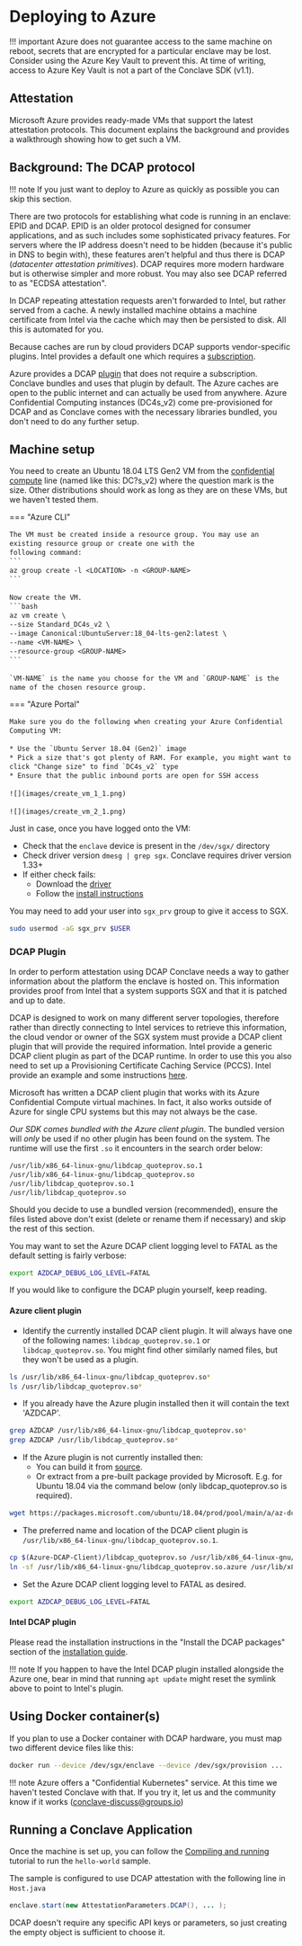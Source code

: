 # Deploying to Azure

!!! important
    Azure does not guarantee access to the same machine on reboot, secrets that are encrypted for a particular enclave may be lost.
    Consider using the Azure Key Vault to prevent this. At time of writing, access to Azure Key Vault is not a part of the Conclave SDK (v1.1).

## Attestation

Microsoft Azure provides ready-made VMs that support the latest attestation protocols. This document explains the
background and provides a walkthrough showing how to get such a VM.

## Background: The DCAP protocol

!!! note
    If you just want to deploy to Azure as quickly as possible you can skip this section.

There are two protocols for establishing what code is running in an enclave: EPID and DCAP. EPID is an older
protocol designed for consumer applications, and as such includes some sophisticated privacy features. For servers
where the IP address doesn't need to be hidden (because it's public in DNS to begin with), these features 
aren't helpful and thus there is DCAP (_datacenter attestation primitives_). DCAP requires more modern hardware 
but is otherwise simpler and more robust. You may also see DCAP referred to as "ECDSA attestation".

In DCAP repeating attestation requests aren't forwarded to Intel, but rather served from a cache. A newly installed 
machine obtains a machine certificate from Intel via the cache which may then be persisted to disk. All this is
automated for you.

Because caches are run by cloud providers DCAP supports vendor-specific plugins. Intel provides a default one 
which requires a [subscription](https://api.portal.trustedservices.intel.com/products/liv-intel-software-guard-extensions-provisioning-certification-service).  

Azure provides a DCAP [plugin](https://github.com/microsoft/Azure-DCAP-Client) that does not require a subscription. Conclave 
bundles and uses that plugin by default. The Azure caches are open to the public internet and can actually
be used from anywhere. Azure Confidential Computing instances (DC4s_v2) come pre-provisioned for DCAP and as Conclave
comes with the necessary libraries bundled, you don't need to do any further setup.

## Machine setup

You need to create an Ubuntu 18.04 LTS Gen2 VM from the [confidential
compute](https://azure.microsoft.com/en-gb/solutions/confidential-compute/) line (named like this: DC?s_v2) where the
question mark is the size. Other distributions should work as long as they are on these VMs, but we haven't tested them.

=== "Azure CLI"

    The VM must be created inside a resource group. You may use an existing resource group or create one with the
    following command:
    ```
    az group create -l <LOCATION> -n <GROUP-NAME>
    ```

    Now create the VM.
    ```bash
    az vm create \
    --size Standard_DC4s_v2 \
    --image Canonical:UbuntuServer:18_04-lts-gen2:latest \
    --name <VM-NAME> \
    --resource-group <GROUP-NAME>
    ```

    `VM-NAME` is the name you choose for the VM and `GROUP-NAME` is the name of the chosen resource group.

=== "Azure Portal"

    Make sure you do the following when creating your Azure Confidential Computing VM:

    * Use the `Ubuntu Server 18.04 (Gen2)` image
    * Pick a size that's got plenty of RAM. For example, you might want to click "Change size" to find `DC4s_v2` type
    * Ensure that the public inbound ports are open for SSH access

    ![](images/create_vm_1_1.png)

    ![](images/create_vm_2_1.png)

Just in case, once you have logged onto the VM:

* Check that the `enclave` device is present in the `/dev/sgx/` directory
* Check driver version `dmesg | grep sgx`. Conclave requires driver version 1.33+
* If either check fails:
    * Download the [driver](https://download.01.org/intel-sgx/latest/dcap-latest/linux/distro/ubuntu18.04-server/)
    * Follow the [install instructions](https://download.01.org/intel-sgx/latest/dcap-latest/linux/docs/Intel_SGX_DCAP_Linux_SW_Installation_Guide.pdf)

You may need to add your user into `sgx_prv` group to give it access to SGX.

```sh
sudo usermod -aG sgx_prv $USER
```

### DCAP Plugin
In order to perform attestation using DCAP Conclave needs a way to gather information about the platform the enclave is hosted on. This information provides proof from Intel that a system supports SGX and that it is patched and up to date.

DCAP is designed to work on many different server topologies, therefore rather than directly connecting to Intel services to retrieve this information, the cloud vendor or owner of the SGX system must provide a DCAP client plugin that will provide the required information. Intel provide a generic DCAP client plugin as part of the DCAP runtime. In order to use this you also need to set up a Provisioning Certificate Caching Service (PCCS). Intel provide an example and some instructions [here](https://github.com/intel/SGXDataCenterAttestationPrimitives/blob/master/QuoteGeneration/pccs/README.md).

Microsoft has written a DCAP client plugin that works with its Azure Confidential Compute virtual machines. In fact, it also works outside of Azure for single CPU systems but this may not always be the case.

*Our SDK comes bundled with the Azure client plugin*.
The bundled version will *only* be used if no other plugin has been found on the system.
The runtime will use the first `.so` it encounters in the search order below:
```
/usr/lib/x86_64-linux-gnu/libdcap_quoteprov.so.1
/usr/lib/x86_64-linux-gnu/libdcap_quoteprov.so
/usr/lib/libdcap_quoteprov.so.1
/usr/lib/libdcap_quoteprov.so
```
Should you decide to use a bundled version (recommended), ensure the files listed above don't exist (delete or rename
them if necessary) and skip the rest of this section.

You may want to set the Azure DCAP client logging level to FATAL as the default setting is fairly verbose:
```sh
export AZDCAP_DEBUG_LOG_LEVEL=FATAL
```

If you would like to configure the DCAP plugin yourself, keep reading.

#### Azure client plugin

* Identify the currently installed DCAP client plugin. It will always have one of the following names: `libdcap_quoteprov.so.1` or `libdcap_quoteprov.so`. You might find other similarly named files, but they won't be used as a plugin.
```sh
ls /usr/lib/x86_64-linux-gnu/libdcap_quoteprov.so*
ls /usr/lib/libdcap_quoteprov.so*
```

* If you already have the Azure plugin installed then it will contain the text 'AZDCAP'.
```sh
grep AZDCAP /usr/lib/x86_64-linux-gnu/libdcap_quoteprov.so*
grep AZDCAP /usr/lib/libdcap_quoteprov.so*
```
* If the Azure plugin is not currently installed then:
    * You can build it from [source](github.com/microsoft/Azure-DCAP-Client).
    * Or extract from a pre-built package provided by Microsoft. E.g. for Ubuntu 18.04 via the command below (only libdcap_quoteprov.so is required).
```sh
wget https://packages.microsoft.com/ubuntu/18.04/prod/pool/main/a/az-dcap-client/az-dcap-client_1.8_amd64.deb && ar x az-dcap-client_1.8_amd64.deb data.tar.xz && tar xvJf data.tar.xz --transform='s/.*\///' ./usr/lib/libdcap_quoteprov.so && rm az-dcap-client_1.8_amd64.deb data.tar.xz
```
* The preferred name and location of the DCAP client plugin is `/usr/lib/x86_64-linux-gnu/libdcap_quoteprov.so.1`.
```sh
cp $(Azure-DCAP-Client)/libdcap_quoteprov.so /usr/lib/x86_64-linux-gnu/libdcap_quoteprov.so.azure
ln -sf /usr/lib/x86_64-linux-gnu/libdcap_quoteprov.so.azure /usr/lib/x86_64-linux-gnu/libdcap_quoteprov.so.1
```
* Set the Azure DCAP client logging level to FATAL as desired.
```sh
export AZDCAP_DEBUG_LOG_LEVEL=FATAL
```
#### Intel DCAP plugin
Please read the installation instructions in the "Install the DCAP packages" section of the [installation guide](https://download.01.org/intel-sgx/latest/dcap-latest/linux/docs/Intel_SGX_DCAP_Linux_SW_Installation_Guide.pdf).

!!! note
    If you happen to have the Intel DCAP plugin installed alongside the Azure one, bear in mind that running `apt update` might reset the symlink above to point to Intel's plugin.

## Using Docker container(s)
If you plan to use a Docker container with DCAP hardware, you must map two different device files like this:

```sh
docker run --device /dev/sgx/enclave --device /dev/sgx/provision ...
```

!!! note
    Azure offers a "Confidential Kubernetes" service. At this time we haven't tested Conclave with that. If you try it,
    let us and the community know if it works (conclave-discuss@groups.io)

## Running a Conclave Application
Once the machine is set up, you can follow the [Compiling and running](tutorial.md) tutorial to run the `hello-world` sample.

The sample is configured to use DCAP attestation with the
following line in `Host.java`
```java
enclave.start(new AttestationParameters.DCAP(), ... );
```

DCAP doesn't require any specific API keys or parameters, so just creating the empty object is sufficient to choose it.
